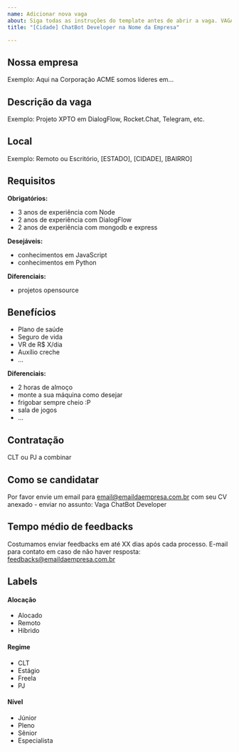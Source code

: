 ```yaml
---
name: Adicionar nova vaga
about: Siga todas as instruções do template antes de abrir a vaga. VAGAS FORA DO TEMPLATE SERÃO EXCLUÍDAS.
title: "[Cidade] ChatBot Developer na Nome da Empresa"

---
```


<!--
==================================================
POR FAVOR, SÓ POSTE SE A VAGA FOR PARA CHAT BOT DEVELOPER!

!!! Temos 4 regras básicas: https://git.io/JMIBo !!!

Não faça distinção de gênero no título da vaga.

Use: "ChatBot Developer" ao invés de
"Desenvolvedor de Chat Bot" \o/

# Exemplo: `[São Paulo] ChatBot Developer na NOME DA EMPRESA`
==================================================
-->

## Nossa empresa

Exemplo: Aqui na Corporação ACME somos líderes em...

## Descrição da vaga

Exemplo: Projeto XPTO em DialogFlow, Rocket.Chat, Telegram, etc.

## Local

Exemplo: Remoto ou Escritório, [ESTADO], [CIDADE], [BAIRRO]

## Requisitos

**Obrigatórios:**

- 3 anos de experiência com Node
- 2 anos de experiência com DialogFlow
- 2 anos de experiência com mongodb e express

**Desejáveis:**

- conhecimentos em JavaScript
- conhecimentos em Python

**Diferenciais:**

- projetos opensource

## Benefícios

- Plano de saúde
- Seguro de vida
- VR de R$ X/dia
- Auxílio creche
- ...

**Diferenciais:**

- 2 horas de almoço
- monte a sua máquina como desejar
- frigobar sempre cheio :P
- sala de jogos
- ...

## Contratação

CLT ou PJ a combinar

## Como se candidatar

Por favor envie um email para email@emaildaempresa.com.br com seu CV anexado - enviar no assunto: Vaga ChatBot Developer

## Tempo médio de feedbacks

Costumamos enviar feedbacks em até XX dias após cada processo.
E-mail para contato em caso de não haver resposta: feedbacks@emaildaempresa.com.br

## Labels

<!-- retire os labels que não fazem sentido à vaga -->

#### Alocação

- Alocado
- Remoto
- Híbrido

#### Regime

- CLT
- Estágio
- Freela
- PJ

#### Nível

- Júnior
- Pleno
- Sênior
- Especialista
